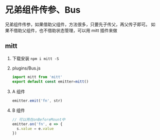 # 兄弟组件传参、Bus

兄弟组件传参，如果借助父组件，方法很多，只要先子传父，再父传子即可。
如果不借助父组件，也不借助状态管理，可以用 mitt 插件来做

## mitt

1. 下载安装 `npm i mitt -S`
2. plugins/Bus.js

   ```js
   import mitt from 'mitt'
   export default const emitter=mitt()
   ```

3. A 组件

   ```js
   emitter.emit('fn', str)
   ```

4. B 组件

   ```js
   // 可以用在onBeforeMount中
   emitter.on('fn', e => {
     s.value = e.value
   })
   ```
